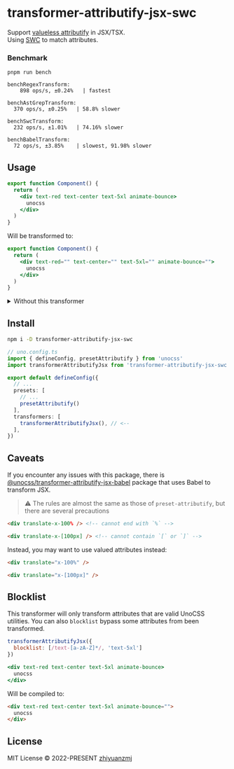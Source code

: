 # transformer-attributify-jsx-swc

<!-- @unocss-ignore -->

Support [valueless attributify](https://github.com/unocss/unocss/tree/main/packages/preset-attributify#valueless-attributify) in JSX/TSX. \
Using [SWC](https://github.com/swc-project/swc) to match attributes.

### Benchmark
`pnpm run bench`
```
benchRegexTransform:
    898 ops/s, ±0.24%   | fastest

benchAstGrepTransform:
  370 ops/s, ±0.25%   | 58.8% slower

benchSwcTransform:
  232 ops/s, ±1.01%   | 74.16% slower

benchBabelTransform:
  72 ops/s, ±3.85%    | slowest, 91.98% slower
```

## Usage

```jsx
export function Component() {
  return (
    <div text-red text-center text-5xl animate-bounce>
      unocss
    </div>
  )
}
```

Will be transformed to:

```jsx
export function Component() {
  return (
    <div text-red="" text-center="" text-5xl="" animate-bounce="">
      unocss
    </div>
  )
}
```

<details>
<summary>Without this transformer</summary>

JSX by default will treat valueless attributes as boolean attributes.

```jsx
export function Component() {
  return (
    <div text-red={true} text-center={true} text-5xl={true} animate-bounce={true}>
      unocss
    </div>
  )
}
```

</details>

## Install

```bash
npm i -D transformer-attributify-jsx-swc
```

```ts
// uno.config.ts
import { defineConfig, presetAttributify } from 'unocss'
import transformerAttributifyJsx from 'transformer-attributify-jsx-swc'

export default defineConfig({
  // ...
  presets: [
    // ...
    presetAttributify()
  ],
  transformers: [
    transformerAttributifyJsx(), // <--
  ],
})
```

## Caveats

If you encounter any issues with this package, there is [@unocss/transformer-attributify-jsx-babel](https://github.com/unocss/unocss/tree/main/packages/transformer-attributify-jsx-babel) package that uses Babel to transform JSX.

> ⚠️ The rules are almost the same as those of `preset-attributify`, but there are several precautions

```html
<div translate-x-100% /> <!-- cannot end with `%` -->

<div translate-x-[100px] /> <!-- cannot contain `[` or `]` -->
```

Instead, you may want to use valued attributes instead:

```html
<div translate="x-100%" />

<div translate="x-[100px]" />
```

## Blocklist

This transformer will only transform attributes that are valid UnoCSS utilities.
You can also `blocklist` bypass some attributes from been transformed.

```js
transformerAttributifyJsx({
  blocklist: [/text-[a-zA-Z]*/, 'text-5xl']
})
```

```jsx
<div text-red text-center text-5xl animate-bounce>
  unocss
</div>
```

Will be compiled to:

```html
<div text-red text-center text-5xl animate-bounce="">
  unocss
</div>
```

## License

MIT License &copy; 2022-PRESENT [zhiyuanzmj](https://github.com/zhiyuanzmj)
